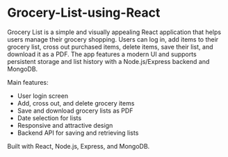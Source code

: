 # Grocery-List-using-React


Grocery List is a simple and visually appealing React application that helps users manage their grocery shopping. Users can log in, add items to their grocery list, cross out purchased items, delete items, save their list, and download it as a PDF. The app features a modern UI and supports persistent storage and list history with a Node.js/Express backend and MongoDB.

Main features:
- User login screen
- Add, cross out, and delete grocery items
- Save and download grocery lists as PDF
- Date selection for lists
- Responsive and attractive design
- Backend API for saving and retrieving lists

Built with React, Node.js, Express, and MongoDB.
